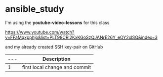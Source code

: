 # ansible_study
I'm using the **youtube-video-lessons** for this class

https://www.youtube.com/watch?v=FFaMqxpphjo&list=PLT98CRl2KxKGoSzQJANrE26Y_eOY2xlSQ&index=3

and my already created SSH key-pair on GitHub

| --- | **Description** |
| --- | --- |
| 1| first local change and commit|
